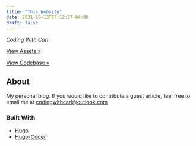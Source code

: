 ```yaml
---
title: "This Website"
date: 2021-10-13T17:12:27-04:00
draft: false
---
```


*Coding With Carl*

[View Assets »](https://github.com/caz-iii/codingwithcarl)

[View Codebase »](https://github.com/caz-iii/hugo-coder) 

<!-- ABOUT -->
## About

My personal blog. If you would like to contribute a guest article, feel free to email me at codingwithcarl@outlook.com

### Built With

* [Hugo](https://gohugo.io/)
* [Hugo-Coder](https://github.com/luizdepra/hugo-coder)

